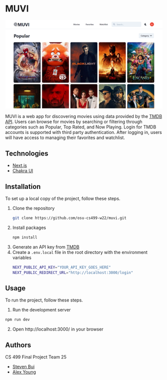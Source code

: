 <!-- PROJECT -->
# MUVI

![Project Screenshot][project-screenshot]

MUVI is a web app for discovering movies using data provided by the [TMDB API](https://developers.themoviedb.org/3/getting-started/introduction). Users can browse for movies by searching or filtering through categories such as Popular, Top Rated, and Now Playing. Login for TMDB accounts is supported with third party authentication. After logging in, users will have access to managing their favorites and watchlist.



<!-- TECHNOLOGIES -->
## Technologies

* [Next.js](https://nextjs.org/)
* [Chakra UI](https://chakra-ui.com/)



<!-- INSTALLATION -->
## Installation

To set up a local copy of the project, follow these steps.

1. Clone the repository
   ```sh
   git clone https://github.com/osu-cs499-w22/muvi.git
   ```
2. Install packages
   ```sh
   npm install
   ```
3. Generate an API key from [TMDB](https://developers.themoviedb.org/3/getting-started/introduction)
4. Create a `.env.local` file in the root directory with the environment variables
   ```sh
   NEXT_PUBLIC_API_KEY="YOUR_API_KEY_GOES_HERE"
   NEXT_PUBLIC_REDIRECT_URL="http://localhost:3000/login"
   ```



<!-- USAGE -->
## Usage

To run the project, follow these steps.

1. Run the development server
  ```sh
  npm run dev
  ```
2. Open http://localhost:3000/ in your browser



<!-- AUTHORS -->
## Authors

CS 499 Final Project Team 25

* [Steven Bui](https://github.com/buistvn)
* [Alex Young](https://github.com/axyoung)



<!-- LINKS & IMAGES -->
[project-screenshot]: /docs/muvi.png
